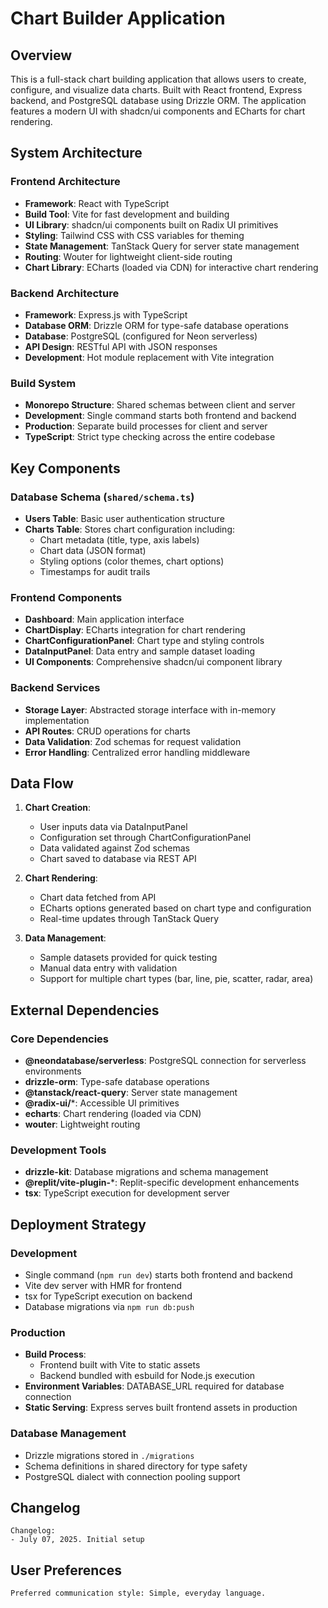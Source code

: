 # Chart Builder Application

## Overview

This is a full-stack chart building application that allows users to create, configure, and visualize data charts. Built with React frontend, Express backend, and PostgreSQL database using Drizzle ORM. The application features a modern UI with shadcn/ui components and ECharts for chart rendering.

## System Architecture

### Frontend Architecture
- **Framework**: React with TypeScript
- **Build Tool**: Vite for fast development and building
- **UI Library**: shadcn/ui components built on Radix UI primitives
- **Styling**: Tailwind CSS with CSS variables for theming
- **State Management**: TanStack Query for server state management
- **Routing**: Wouter for lightweight client-side routing
- **Chart Library**: ECharts (loaded via CDN) for interactive chart rendering

### Backend Architecture
- **Framework**: Express.js with TypeScript
- **Database ORM**: Drizzle ORM for type-safe database operations
- **Database**: PostgreSQL (configured for Neon serverless)
- **API Design**: RESTful API with JSON responses
- **Development**: Hot module replacement with Vite integration

### Build System
- **Monorepo Structure**: Shared schemas between client and server
- **Development**: Single command starts both frontend and backend
- **Production**: Separate build processes for client and server
- **TypeScript**: Strict type checking across the entire codebase

## Key Components

### Database Schema (`shared/schema.ts`)
- **Users Table**: Basic user authentication structure
- **Charts Table**: Stores chart configuration including:
  - Chart metadata (title, type, axis labels)
  - Chart data (JSON format)
  - Styling options (color themes, chart options)
  - Timestamps for audit trails

### Frontend Components
- **Dashboard**: Main application interface
- **ChartDisplay**: ECharts integration for chart rendering
- **ChartConfigurationPanel**: Chart type and styling controls
- **DataInputPanel**: Data entry and sample dataset loading
- **UI Components**: Comprehensive shadcn/ui component library

### Backend Services
- **Storage Layer**: Abstracted storage interface with in-memory implementation
- **API Routes**: CRUD operations for charts
- **Data Validation**: Zod schemas for request validation
- **Error Handling**: Centralized error handling middleware

## Data Flow

1. **Chart Creation**:
   - User inputs data via DataInputPanel
   - Configuration set through ChartConfigurationPanel
   - Data validated against Zod schemas
   - Chart saved to database via REST API

2. **Chart Rendering**:
   - Chart data fetched from API
   - ECharts options generated based on chart type and configuration
   - Real-time updates through TanStack Query

3. **Data Management**:
   - Sample datasets provided for quick testing
   - Manual data entry with validation
   - Support for multiple chart types (bar, line, pie, scatter, radar, area)

## External Dependencies

### Core Dependencies
- **@neondatabase/serverless**: PostgreSQL connection for serverless environments
- **drizzle-orm**: Type-safe database operations
- **@tanstack/react-query**: Server state management
- **@radix-ui/***: Accessible UI primitives
- **echarts**: Chart rendering (loaded via CDN)
- **wouter**: Lightweight routing

### Development Tools
- **drizzle-kit**: Database migrations and schema management
- **@replit/vite-plugin-***: Replit-specific development enhancements
- **tsx**: TypeScript execution for development server

## Deployment Strategy

### Development
- Single command (`npm run dev`) starts both frontend and backend
- Vite dev server with HMR for frontend
- tsx for TypeScript execution on backend
- Database migrations via `npm run db:push`

### Production
- **Build Process**: 
  - Frontend built with Vite to static assets
  - Backend bundled with esbuild for Node.js execution
- **Environment Variables**: DATABASE_URL required for database connection
- **Static Serving**: Express serves built frontend assets in production

### Database Management
- Drizzle migrations stored in `./migrations`
- Schema definitions in shared directory for type safety
- PostgreSQL dialect with connection pooling support

## Changelog

```
Changelog:
- July 07, 2025. Initial setup
```

## User Preferences

```
Preferred communication style: Simple, everyday language.
```